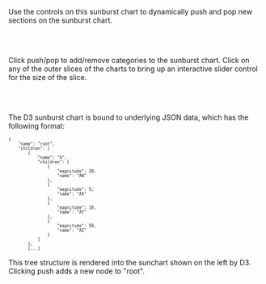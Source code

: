 Use the controls on this sunburst chart to dynamically 
push and pop new sections on the sunburst chart.

<br/>
<br/>

Click push/pop to add/remove categories to the sunburst chart.
Click on any of the outer slices of the charts to bring up an interactive
slider control for the size of the slice.

<br/>
<br/>

The D3 sunburst chart is bound to underlying JSON data, which has the following format:

<pre style="font-size: 8px;">
{
    "name": "root",
    "children": [
        {
            "name": "A",
            "children": [
                {
                    "magnitude": 20,
                    "name": "AW"
                },
                {
                    "magnitude": 5,
                    "name": "AX"
                },
                {
                    "magnitude": 10,
                    "name": "AY"
                },
                {
                    "magnitude": 50,
                    "name": "AZ"
                }
            ]
        },
        [...]
</pre>

This tree structure is rendered into the sunchart shown on the left 
by D3. Clicking push adds a new node to "root".

